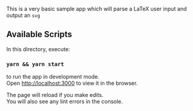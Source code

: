 This is a very basic sample app which will parse a LaTeX user input and output an `svg` 

## Available Scripts

In this directory, execute:

### `yarn && yarn start`

to run the app in development mode.<br />
Open [http://localhost:3000](http://localhost:3000) to view it in the browser.

The page will reload if you make edits.<br />
You will also see any lint errors in the console.
